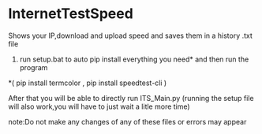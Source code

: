 # InternetTestSpeed
Shows your IP,download and upload speed and saves them in a history .txt file

1. run setup.bat to auto pip install everything you need* and then run the program

*( pip install termcolor , pip install speedtest-cli )

After that you will be able to directly run ITS_Main.py (running the setup file will also work,you will have to just wait a litle more time)

note:Do not make any changes of any of these files or errors may appear
